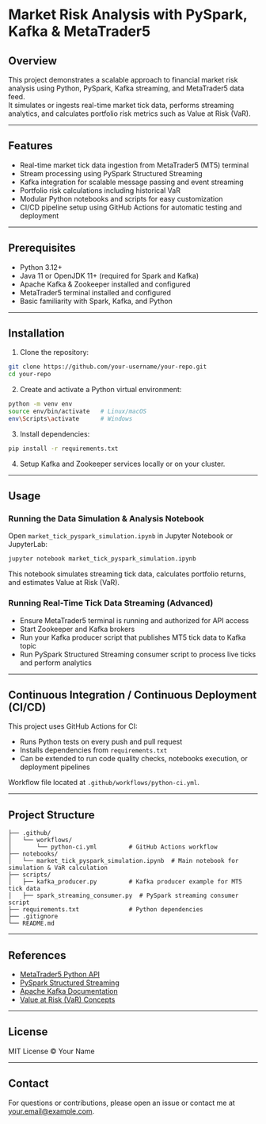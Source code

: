 
# Market Risk Analysis with PySpark, Kafka & MetaTrader5

## Overview

This project demonstrates a scalable approach to financial market risk analysis using Python, PySpark, Kafka streaming, and MetaTrader5 data feed.  
It simulates or ingests real-time market tick data, performs streaming analytics, and calculates portfolio risk metrics such as Value at Risk (VaR).

---

## Features

- Real-time market tick data ingestion from MetaTrader5 (MT5) terminal  
- Stream processing using PySpark Structured Streaming  
- Kafka integration for scalable message passing and event streaming  
- Portfolio risk calculations including historical VaR  
- Modular Python notebooks and scripts for easy customization  
- CI/CD pipeline setup using GitHub Actions for automatic testing and deployment

---

## Prerequisites

- Python 3.12+  
- Java 11 or OpenJDK 11+ (required for Spark and Kafka)  
- Apache Kafka & Zookeeper installed and configured  
- MetaTrader5 terminal installed and configured  
- Basic familiarity with Spark, Kafka, and Python

---

## Installation

1. Clone the repository:

```bash
git clone https://github.com/your-username/your-repo.git
cd your-repo
```

2. Create and activate a Python virtual environment:

```bash
python -m venv env
source env/bin/activate   # Linux/macOS
env\Scripts\activate      # Windows
```

3. Install dependencies:

```bash
pip install -r requirements.txt
```

4. Setup Kafka and Zookeeper services locally or on your cluster.

---

## Usage

### Running the Data Simulation & Analysis Notebook

Open `market_tick_pyspark_simulation.ipynb` in Jupyter Notebook or JupyterLab:

```bash
jupyter notebook market_tick_pyspark_simulation.ipynb
```

This notebook simulates streaming tick data, calculates portfolio returns, and estimates Value at Risk (VaR).

### Running Real-Time Tick Data Streaming (Advanced)

- Ensure MetaTrader5 terminal is running and authorized for API access  
- Start Zookeeper and Kafka brokers  
- Run your Kafka producer script that publishes MT5 tick data to Kafka topic  
- Run PySpark Structured Streaming consumer script to process live ticks and perform analytics

---

## Continuous Integration / Continuous Deployment (CI/CD)

This project uses GitHub Actions for CI:

- Runs Python tests on every push and pull request  
- Installs dependencies from `requirements.txt`  
- Can be extended to run code quality checks, notebooks execution, or deployment pipelines

Workflow file located at `.github/workflows/python-ci.yml`.

---

## Project Structure

```
├── .github/
│   └── workflows/
│       └── python-ci.yml         # GitHub Actions workflow
├── notebooks/
│   └── market_tick_pyspark_simulation.ipynb  # Main notebook for simulation & VaR calculation
├── scripts/
│   ├── kafka_producer.py         # Kafka producer example for MT5 tick data
│   ├── spark_streaming_consumer.py  # PySpark streaming consumer script
├── requirements.txt              # Python dependencies
├── .gitignore
└── README.md
```

---

## References

- [MetaTrader5 Python API](https://www.mql5.com/en/docs/integration/python_metatrader5)  
- [PySpark Structured Streaming](https://spark.apache.org/docs/latest/structured-streaming-programming-guide.html)  
- [Apache Kafka Documentation](https://kafka.apache.org/documentation/)  
- [Value at Risk (VaR) Concepts](https://www.investopedia.com/terms/v/var.asp)

---

## License

MIT License © Your Name

---

## Contact

For questions or contributions, please open an issue or contact me at your.email@example.com.
